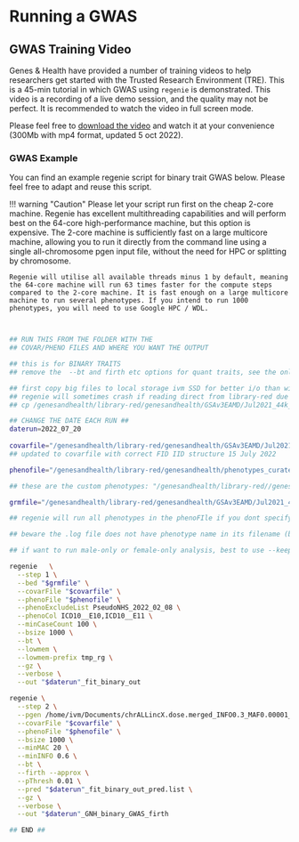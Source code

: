 # Running a GWAS

## GWAS Training Video

Genes & Health have provided a number of training videos to help researchers get started with the Trusted Research Environment (TRE). This is a 45-min tutorial in which GWAS using `regenie` is demonstrated. This video is a recording of a live demo session, and the quality may not be perfect. It is recommended to watch the video in full screen mode. 

Please feel free to [download the video](https://dl.dropboxusercontent.com/s/k6h5botp53xk3l6/TRE%20Training-20220928\_160450-Meeting%20Recording.mp4?e=1\&dl=0) and watch it at your convenience (300Mb with mp4 format, updated 5 oct 2022).

### GWAS Example

You can find an example regenie script for binary trait GWAS below. Please feel free to adapt and reuse this script.

!!! warning "Caution"
    Please let your script run first on the cheap 2-core machine. Regenie has excellent multithreading capabilities and will perform best on the 64-core high-performance machine, but this option is expensive. The 2-core machine is sufficiently fast on a large multicore machine, allowing you to run it directly from the command line using a single all-chromosome pgen input file, without the need for HPC or splitting by chromosome.
    
    Regenie will utilise all available threads minus 1 by default, meaning the 64-core machine will run 63 times faster for the compute steps compared to the 2-core machine. It is fast enough on a large multicore machine to run several phenotypes. If you intend to run 1000 phenotypes, you will need to use Google HPC / WDL.

```bash


## RUN THIS FROM THE FOLDER WITH THE 
## COVAR/PHENO FILES AND WHERE YOU WANT THE OUTPUT

## this is for BINARY TRAITS
## remove the  --bt and firth etc options for quant traits, see the online regenie manual https://rgcgithub.github.io/regenie/options/

## first copy big files to local storage ivm SSD for better i/o than with google storage buckets
## regenie will sometimes crash if reading direct from library-red due to slow i/o
## cp /genesandhealth/library-red/genesandhealth/GSAv3EAMD/Jul2021_44k_TOPMED-r2_Imputation_b38/topmed-r2_merged_version03/chrALLincX.dose.merged_INFO0.3_MAF0.00001_F_MISSING0.2.8bit.sorted.p* /home/ivm/Documents/

## CHANGE THE DATE EACH RUN ## 
daterun=2022_07_20
     
covarfile="/genesandhealth/library-red/genesandhealth/GSAv3EAMD/Jul2021_44k_TOPMED-r2_Imputation_b38/GNH.44190.noEthnicOutliers.covariates.20PCs.tab"
## updated to covarfile with correct FID IID structure 15 July 2022

phenofile="/genesandhealth/library-red/genesandhealth/phenotypes_curated/version005_2022_06/1stoccurrence_3digitICD10_1SNOMEDto1ICD10/2022_06_version005_3digitICD10_1to1_42029withbothICD10andGSAJul2021.txt"

## these are the custom phenotypes: "/genesandhealth/library-red//genesandhealth/phenotypes_curated/version005_2022_06/custom/2022-06-15_big_regenie_phenoFile.txt"

grmfile="/genesandhealth/library-red/genesandhealth/GSAv3EAMD/Jul2021_44k_TOPMED-r2_Imputation_b38/bfile_forSAIGEgrm_44396_chipgenotypes_indep-pairwise_500_50_0.2_LDpruned_NotChrY"

## regenie will run all phenotypes in the phenoFIle if you dont specify --phenoCol or --phenoColList

## beware the .log file does not have phenotype name in its filename (because it is designed for running many phenotypes at once), can get overwritten if run multiple times using same $daterun

## if want to run male-only or female-only analysis, best to use --keep with a list of individuals in Step1 Step2 rather than --sex-specific. Because sex-specific uses the sex in the bed or pgen files not from the covariate file. And sex is NA in the pgen file we have made

regenie   \
  --step 1 \
  --bed "$grmfile" \
  --covarFile "$covarfile" \
  --phenoFile "$phenofile" \
  --phenoExcludeList PseudoNHS_2022_02_08 \
  --phenoCol ICD10__E10,ICD10__E11 \
  --minCaseCount 100 \
  --bsize 1000 \
  --bt \
  --lowmem \
  --lowmem-prefix tmp_rg \
  --gz \
  --verbose \
  --out "$daterun"_fit_binary_out

regenie \
  --step 2 \
  --pgen /home/ivm/Documents/chrALLincX.dose.merged_INFO0.3_MAF0.00001_F_MISSING0.2.8bit.sorted \
  --covarFile "$covarfile" \
  --phenoFile "$phenofile" \
  --bsize 1000 \
  --minMAC 20 \
  --minINFO 0.6 \
  --bt \
  --firth --approx \
  --pThresh 0.01 \
  --pred "$daterun"_fit_binary_out_pred.list \
  --gz \
  --verbose \
  --out "$daterun"_GNH_binary_GWAS_firth

## END ##

```
